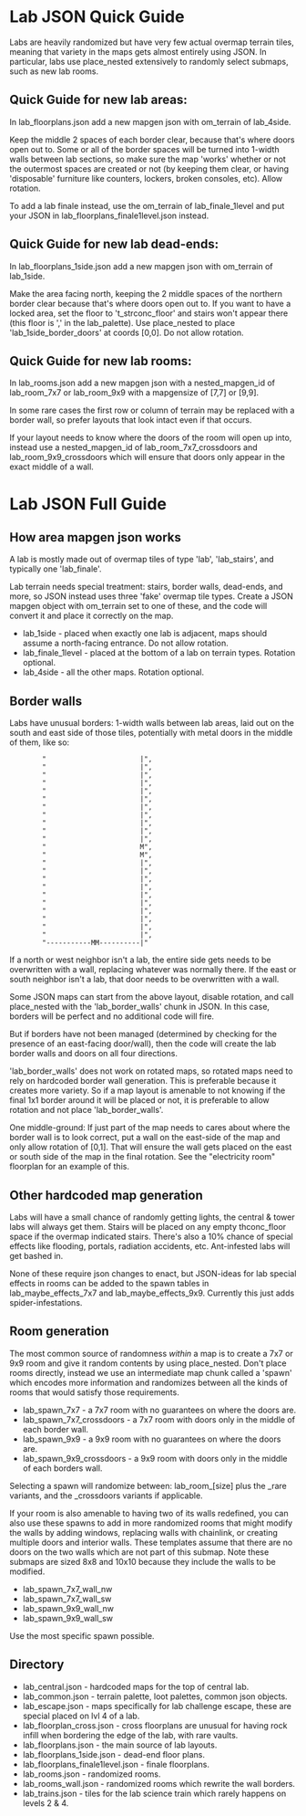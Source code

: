 # Lab JSON Quick Guide

Labs are heavily randomized but have very few actual overmap terrain tiles, meaning that variety in the maps gets almost entirely using JSON.  In particular, labs use place_nested extensively to randomly select submaps, such as new lab rooms.


## Quick Guide for new lab areas:

In lab_floorplans.json add a new mapgen json with om_terrain of lab_4side.

Keep the middle 2 spaces of each border clear, because that's where doors open out to.  Some or all of the border spaces will be turned into 1-width walls between lab sections, so make sure the map 'works' whether or not the outermost spaces are created or not (by keeping them clear, or having 'disposable' furniture like counters, lockers, broken consoles, etc).  Allow rotation.

To add a lab finale instead, use the om_terrain of lab_finale_1level and put your JSON in lab_floorplans_finale1level.json instead.


## Quick Guide for new lab dead-ends:

In lab_floorplans_1side.json add a new mapgen json with om_terrain of lab_1side.

Make the area facing north, keeping the 2 middle spaces of the northern border clear because that's where doors open out to.  If you want to have a locked area, set the floor to 't_strconc_floor' and stairs won't appear there (this floor is ',' in the lab_palette).  Use place_nested to place 'lab_1side_border_doors' at coords [0,0].  Do not allow rotation.


## Quick Guide for new lab rooms:

In lab_rooms.json add a new mapgen json with a nested_mapgen_id of lab_room_7x7 or lab_room_9x9 with a mapgensize of [7,7] or [9,9].

In some rare cases the first row or column of terrain may be replaced with a border wall, so prefer layouts that look intact even if that occurs.

If your layout needs to know where the doors of the room will open up into, instead use a nested_mapgen_id of lab_room_7x7_crossdoors and lab_room_9x9_crossdoors which will ensure that doors only appear in the exact middle of a wall.


# Lab JSON Full Guide

## How area mapgen json works

A lab is mostly made out of overmap tiles of type 'lab', 'lab_stairs', and typically one 'lab_finale'.

Lab terrain needs special treatment: stairs, border walls, dead-ends, and more, so JSON instead uses three 'fake' overmap tile types.  Create a JSON mapgen object with om_terrain set to one of these, and the code will convert it and place it correctly on the map.

* lab_1side - placed when exactly one lab is adjacent, maps should assume a north-facing entrance.  Do not allow rotation.
* lab_finale_1level - placed at the bottom of a lab on terrain types.  Rotation optional.
* lab_4side - all the other maps.  Rotation optional.


## Border walls

Labs have unusual borders: 1-width walls between lab areas, laid out on the south and east side of those tiles, potentially with metal doors in the middle of them, like so:

```
        "                       |",
        "                       |",
        "                       |",
        "                       |",
        "                       |",
        "                       |",
        "                       |",
        "                       |",
        "                       |",
        "                       |",
        "                       |",
        "                       M",
        "                       M",
        "                       |",
        "                       |",
        "                       |",
        "                       |",
        "                       |",
        "                       |",
        "                       |",
        "                       |",
        "                       |",
        "                       |",
        "-----------MM----------|"
```

If a north or west neighbor isn't a lab, the entire side gets needs to be overwritten with a wall, replacing whatever was normally there.  If the east or south neighbor isn't a lab, that door needs to be overwritten with a wall.

Some JSON maps can start from the above layout, disable rotation, and call place_nested with the 'lab_border_walls' chunk in JSON.  In this case, borders will be perfect and no additional code will fire.

But if borders have not been managed (determined by checking for the presence of an east-facing door/wall), then the code will create the lab border walls and doors on all four directions.

'lab_border_walls' does not work on rotated maps, so rotated maps need to rely on hardcoded border wall generation.  This is preferable because it creates more variety.  So if a map layout is amenable to not knowing if the final 1x1 border around it will be placed or not, it is preferable to allow rotation and not place 'lab_border_walls'.

One middle-ground: If just part of the map needs to cares about where the border wall is to look correct, put a wall on the east-side of the map and only allow rotation of [0,1].  That will ensure the wall gets placed on the east or south side of the map in the final rotation.  See the "electricity room" floorplan for an example of this.


## Other hardcoded map generation

Labs will have a small chance of randomly getting lights, the central & tower labs will always get them.  Stairs will be placed on any empty thconc_floor space if the overmap indicated stairs.  There's also a 10% chance of special effects like flooding, portals, radiation accidents, etc.  Ant-infested labs will get bashed in.

None of these require json changes to enact, but JSON-ideas for lab special effects in rooms can be added to the spawn tables in lab_maybe_effects_7x7 and lab_maybe_effects_9x9.  Currently this just adds spider-infestations.


## Room generation

The most common source of randomness *within* a map is to create a 7x7 or 9x9 room and give it random contents by using place_nested.  Don't place rooms directly, instead we use an intermediate map chunk called a 'spawn' which encodes more information and randomizes between all the kinds of rooms that would satisfy those requirements.

* lab_spawn_7x7 - a 7x7 room with no guarantees on where the doors are.
* lab_spawn_7x7_crossdoors - a 7x7 room with doors only in the middle of each border wall.
* lab_spawn_9x9 - a 9x9 room with no guarantees on where the doors are.
* lab_spawn_9x9_crossdoors - a 9x9 room with doors only in the middle of each borders wall.

Selecting a spawn will randomize between: lab_room_[size] plus the _rare variants, and the _crossdoors variants if applicable.

If your room is also amenable to having two of its walls redefined, you can also use these spawns to add in more randomized rooms that might modify the walls by adding windows, replacing walls with chainlink, or creating multiple doors and interior walls.  These templates assume that there are no doors on the two walls which are not part of this submap.  Note these submaps are sized 8x8 and 10x10 because they include the walls to be modified.

* lab_spawn_7x7_wall_nw
* lab_spawn_7x7_wall_sw
* lab_spawn_9x9_wall_nw
* lab_spawn_9x9_wall_sw

Use the most specific spawn possible.


## Directory

* lab_central.json - hardcoded maps for the top of central lab.
* lab_common.json - terrain palette, loot palettes, common json objects.
* lab_escape.json - maps specifically for lab challenge escape, these are special placed on lvl 4 of a lab.
* lab_floorplan_cross.json - cross floorplans are unusual for having rock infill when bordering the edge of the lab, with rare vaults.
* lab_floorplans.json - the main source of lab layouts.
* lab_floorplans_1side.json - dead-end floor plans.
* lab_floorplans_finale1level.json - finale floorplans.
* lab_rooms.json - randomized rooms.
* lab_rooms_wall.json - randomized rooms which rewrite the wall borders.
* lab_trains.json - tiles for the lab science train which rarely happens on levels 2 & 4.